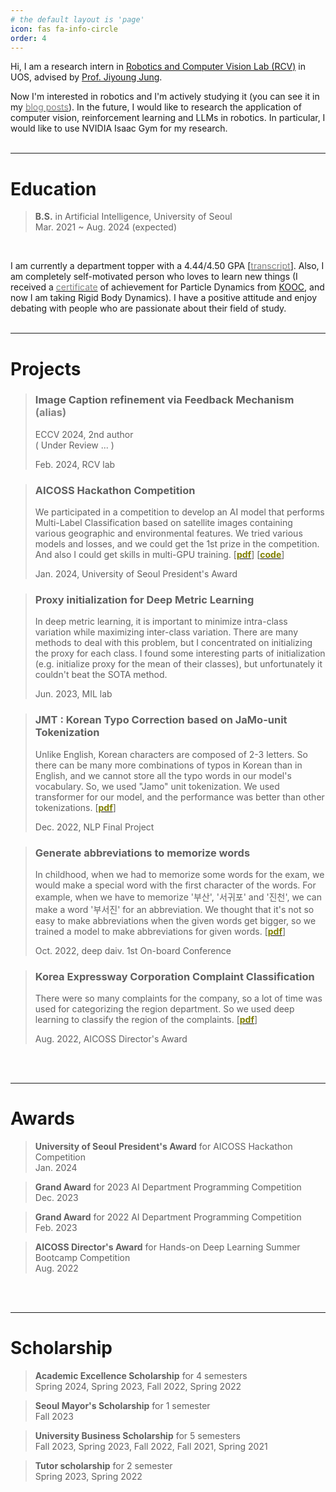 ```yaml
---
# the default layout is 'page'
icon: fas fa-info-circle
order: 4
---
```




Hi, I am a research intern in [Robotics and Computer Vision Lab (RCV)](https://sites.google.com/view/rcvuos/home) in UOS, advised by [Prof. Jiyoung Jung](https://sites.google.com/view/rcvuos/Members/professor-personal-page?authuser=0).

Now I'm interested in robotics and I'm actively studying it (you can see it in my [<span style="color:grey">blog posts</span>](../categories/introduction/)). In the future, I would like to research the application of computer vision, reinforcement learning and LLMs in robotics. In particular, I would like to use NVIDIA Isaac Gym for my research.<br/><br/>

---


# **Education**

> **B.S.** in Artificial Intelligence, University of Seoul<br/>Mar. 2021 ~ Aug. 2024 (expected)

<br/>

I am currently a department topper with a 4.44/4.50 GPA [[<span style="color:grey">transcript</span>](https://drive.google.com/file/d/1NJML8qlVot-TiWKXV-KTaLSIYktXz6Bv/view?usp=sharing)]. Also, I am completely self-motivated person who loves to learn new things (I received a [<span style="color:grey">certificate</span>](https://drive.google.com/file/d/1ahg_EpZ8AS8c9w9WgjRQfO1FbvlHlFVD/view?usp=sharing) of achievement for Particle Dynamics from [KOOC](https://kooc.kaist.ac.kr/), and now I am taking Rigid Body Dynamics). I have a positive attitude and enjoy debating with people who are passionate about their field of study.<br/><br/>

---


# **Projects**

> ### Image Caption refinement via Feedback Mechanism <span style="color:grey">(alias)</span>
>
> ECCV 2024, 2nd author  
> ( Under Review ... )
>
> Feb. 2024, RCV lab

> ### AICOSS Hackathon Competition
>
> We participated in a competition to develop an AI model that performs Multi-Label Classification based on satellite images containing various geographic and environmental features. We tried various models and losses, and we could get the 1st prize in the competition. And also I could get skills in multi-GPU training. [[<span style="color:olive">**pdf**</span>](https://drive.google.com/file/d/1bVbgRfW0220K4wjLlitpN05uqFYMc8Rn/view?usp=sharing)] [[<span style="color:olive">**code**</span>](https://github.com/junpark-ai/AICOSS)]
>
> Jan. 2024, University of Seoul President's Award

> ### Proxy initialization for Deep Metric Learning
>
> In deep metric learning, it is important to minimize intra-class variation while maximizing inter-class variation. There are many methods to deal with this problem, but I concentrated on initializing the proxy for each class. I found some interesting parts of initialization (e.g. initialize proxy for the mean of their classes), but unfortunately it couldn't beat the SOTA method.
>
> Jun. 2023, MIL lab

> ### JMT : Korean Typo Correction based on JaMo-unit Tokenization
>
> Unlike English, Korean characters are composed of 2-3 letters. So there can be many more combinations of typos in Korean than in English, and we cannot store all the typo words in our model's vocabulary. So, we used "Jamo" unit tokenization. We used transformer for our model, and the performance was better than other tokenizations. [[<span style="color:olive">**pdf**</span>](https://drive.google.com/file/d/1a6-10n-QkWhGTyhLcuPKCYfPI3_i0CME/view?usp=drive_link)]
>
> Dec. 2022, NLP Final Project

> ### Generate abbreviations to memorize words
>
> In childhood, when we had to memorize some words for the exam, we would make a special word with the first character of the words. For example, when we have to memorize '부산', '서귀포' and '진천', we can make a word '부서진' for an abbreviation. We thought that it's not so easy to make abbreviations when the given words get bigger, so we trained a model to make abbreviations for given words. [[<span style="color:olive">**pdf**</span>](https://drive.google.com/file/d/1itN9m8mAi6J640nX7-hYkkU8bE8WUz7I/view?usp=drive_link)]
>
> Oct. 2022, deep daiv. 1st On-board Conference

> ### Korea Expressway Corporation Complaint Classification
>
> There were so many complaints for the company, so a lot of time was used for categorizing the region department. So we used deep learning to classify the region of the complaints. [[<span style="color:olive">**pdf**</span>](https://drive.google.com/file/d/1X3pGLgn220YJZSXbDZApvh-FbC1J_Mo7/view?usp=drive_link)]
>
> Aug. 2022, AICOSS Director's Award

<br/><br/>

---

# **Awards**

> **University of Seoul President's Award** for AICOSS Hackathon Competition   
> Jan. 2024

> **Grand Award**  for 2023 AI Department Programming Competition  
> Dec. 2023

> **Grand Award**  for 2022 AI Department Programming Competition  
> Feb. 2023

> **AICOSS Director's Award** for Hands-on Deep Learning Summer Bootcamp Competition  
> Aug. 2022

<br/><br/>

---

# **Scholarship**

> **Academic Excellence Scholarship** for 4 semesters  
> Spring 2024, Spring 2023, Fall 2022, Spring 2022

> **Seoul Mayor's Scholarship** for 1 semester  
> Fall 2023

> **University Business Scholarship** for 5 semesters  
> Fall 2023, Spring 2023, Fall 2022, Fall 2021, Spring 2021

> **Tutor scholarship** for 2 semester  
> Spring 2023, Spring 2022
